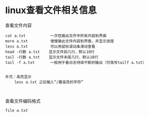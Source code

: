 # linux查看文件相关信息

查看文件内容
```
cat a.txt           一次性输出文件中所有内容到界面
more a.txt          慢慢输出文件内容到界面，并显示进度
less a.txt          可以用鼠标滚动条滑动查看
head -行数 a.txt    显示文件前几行，默认10行
tail -行数 a.txt    显示文件末尾几行，默认10行
tail -f a.txt       一般用于看日志持续不断的输出（可简写tailf a.txt）


补充：高亮显示
    less a.txt 之后输入“/要高亮的字符”



```

查看文件编码格式

```
file a.txt
```